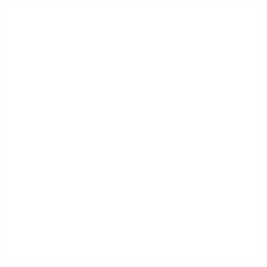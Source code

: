 [<img align="left" width="400" src="https://github.com/ZHLHZHU/ZHLHZHU/blob/master/github-metrics.svg">](https://github.com/zhlhzhu/zhlhzhu)

